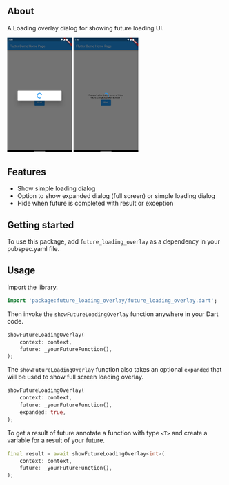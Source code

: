 <!--
This README describes the package. If you publish this package to pub.dev,
this README's contents appear on the landing page for your package.

For information about how to write a good package README, see the guide for
[writing package pages](https://dart.dev/guides/libraries/writing-package-pages).

For general information about developing packages, see the Dart guide for
[creating packages](https://dart.dev/guides/libraries/create-library-packages)
and the Flutter guide for
[developing packages and plugins](https://flutter.dev/developing-packages).
-->

## About
A Loading overlay dialog for showing future loading UI.

<img src="https://raw.githubusercontent.com/kornperkus/future_loading_overlay/main/screenshots/simple_loading_dialog.png" width="150" alt="simple_dialog">
<img src="https://raw.githubusercontent.com/kornperkus/future_loading_overlay/main/screenshots/expanded_loading_dialog.png" width="150" alt="expanded_dialog">

## Features

- Show simple loading dialog
- Option to show expanded dialog (full screen) or simple loading dialog
- Hide when future is completed with result or exception

## Getting started

To use this package, add `future_loading_overlay` as a dependency in your pubspec.yaml file.

## Usage

Import the library.

```dart
import 'package:future_loading_overlay/future_loading_overlay.dart';
```

Then invoke the `showFutureLoadingOverlay` function anywhere in your Dart code.

```dart
showFutureLoadingOverlay(
    context: context,
    future: _yourFutureFunction(),
);
```

The `showFutureLoadingOverlay` function also takes an optional `expanded` that will be used to show full screen loading overlay.

```dart
showFutureLoadingOverlay(
    context: context,
    future: _yourFutureFunction(),
    expanded: true,
);
```

To get a result of future annotate a function with type `<T>` and create a variable for a result of your future.

```dart
final result = await showFutureLoadingOverlay<int>(
    context: context,
    future: _yourFutureFunction(),
);
```